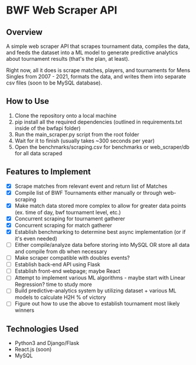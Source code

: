 # BWF Web Scraper API

## Overview
A simple web scraper API that scrapes tournament data, compiles the data, and feeds the dataset into a ML model to generate predictive analytics about tournament results (that's the plan, at least).

Right now, all it does is scrape matches, players, and tournaments for Mens Singles from 2007 - 2021, formats the data, and writes them into separate csv files (soon to be MySQL database).

## How to Use
1. Clone the repository onto a local machine
2. pip install all the required dependencies (outlined in requirements.txt inside of the bwfapi folder)
3. Run the main_scraper.py script from the root folder 
4. Wait for it to finish (usually takes ~300 seconds per year)
5. Open the benchmarks/scraping.csv for benchmarks or web_scraper/db for all data scraped

## Features to Implement
- [x] Scrape matches from relevant event and return list of Matches
- [x] Compile list of BWF Tournaments either manually or through web-scraping
- [x] Make match data stored more complex to allow for greater data points (ex. time of day, bwf tournament level, etc.)
- [x] Concurrent scraping for tournament gatherer
- [x] Concurrent scraping for match gatherer
- [x] Establish benchmarking to determine best async implementation (or if it's even needed)
- [ ] Either compile/analyze data before storing into MySQL OR store all data and compile from db when necessary
- [ ] Make scraper compatible with doubles events?
- [ ] Establish back-end API using Flask
- [ ] Establish front-end webpage; maybe React
- [ ] Attempt to implement various ML algorithms - maybe start with Linear Regression? time to study more
- [ ] Build predictive-analytics system by utilizing dataset + various ML models to calculate H2H % of victory
- [ ] Figure out how to use the above to establish tournament most likely winners

## Technologies Used
* Python3 and Django/Flask
* React.js (soon)
* MySQL 